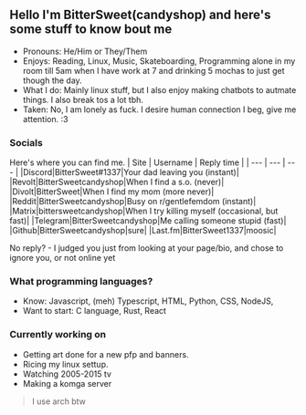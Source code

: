 
## Hello I'm BitterSweet(candyshop) and here's some stuff to know bout me
- Pronouns:     He/Him or They/Them
- Enjoys:       Reading, Linux, Music, Skateboarding, Programming alone in my room till 5am when I have work at 7 and drinking 5 mochas to just get though the day.
- What I do:    Mainly linux stuff, but I also enjoy making chatbots to autmate things. I also break tos a lot tbh.
- Taken:        No, I am lonely as fuck. I desire human connection I beg, give me attention. :3
### Socials
Here's where you can find me.
| Site | Username | Reply time |
| --- | --- | --- |
|Discord|BitterSweet#1337|Your dad leaving you (instant)|
|Revolt|BitterSweetcandyshop|When I find a s.o. (never)|
|Divolt|BitterSweet|When I find my mom (more never)|
|Reddit|BitterSweetcandyshop|Busy on r/gentlefemdom (instant)|
|Matrix|bittersweetcandyshop|When I try killing myself (occasional, but fast)|
|Telegram|BitterSweetcandyshop|Me calling someone stupid (fast)|
|Github|BitterSweetcandyshop|sure|
|Last.fm|BitterSweet1337|moosic|

No reply? - I judged you just from looking at your page/bio, and chose to ignore you, or not online yet
### What programming languages?
- Know: Javascript, (meh) Typescript, HTML, Python, CSS, NodeJS,
- Want to start: C language, Rust, React
### Currently working on
- Getting art done for a new pfp and banners.
- Ricing my linux settup.
- Watching 2005-2015 tv
- Making a komga server

> I use arch btw
